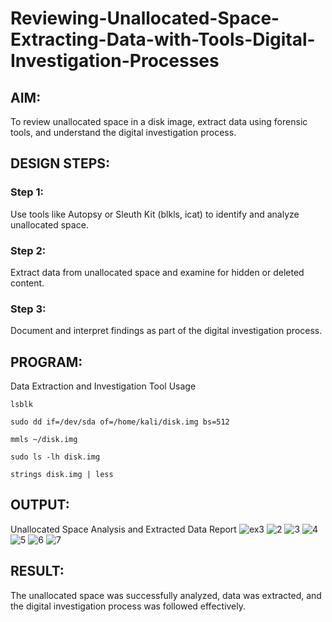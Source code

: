 # Reviewing-Unallocated-Space-Extracting-Data-with-Tools-Digital-Investigation-Processes
## AIM:
To review unallocated space in a disk image, extract data using forensic tools, and understand the digital investigation process.

## DESIGN STEPS:
### Step 1:
Use tools like Autopsy or Sleuth Kit (blkls, icat) to identify and analyze unallocated space.

### Step 2:
Extract data from unallocated space and examine for hidden or deleted content.

### Step 3:
Document and interpret findings as part of the digital investigation process.

## PROGRAM:
Data Extraction and Investigation Tool Usage

```lsblk```

```sudo dd if=/dev/sda of=/home/kali/disk.img bs=512```

```mmls ~/disk.img```

```sudo ls -lh disk.img```

```strings disk.img | less```

## OUTPUT:
Unallocated Space Analysis and Extracted Data Report
![ex3](https://github.com/user-attachments/assets/89e81e44-5898-483c-915b-69fe1ba45eec)
![2](https://github.com/user-attachments/assets/c4e0e8fc-0d67-409b-89f0-81989177d0c1)
![3](https://github.com/user-attachments/assets/f1c2c41f-8adc-44a3-97a5-366ad21bb57e)
![4](https://github.com/user-attachments/assets/3a756102-adaf-43bc-865c-08f51459f743)
![5](https://github.com/user-attachments/assets/6a1c4f0c-56e1-4fb8-a737-6df0593b1d5b)
![6](https://github.com/user-attachments/assets/35f2de7d-9570-4981-bc6d-534f6846095f)
![7](https://github.com/user-attachments/assets/588f6de2-79fd-486e-acd9-9306fad8a276)

## RESULT:
The unallocated space was successfully analyzed, data was extracted, and the digital investigation process was followed effectively.


